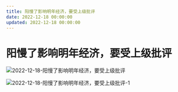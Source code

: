 ```yaml
---
title: 阳慢了影响明年经济，要受上级批评
date: 2022-12-18 00:00:00
updated: 2022-12-18 00:00:00
---
```


# 阳慢了影响明年经济，要受上级批评

![2022-12-18-阳慢了影响明年经济，要受上级批评](assets/2022-12-18-阳慢了影响明年经济，要受上级批评.jpeg)

![2022-12-18-阳慢了影响明年经济，要受上级批评-1](assets/2022-12-18-阳慢了影响明年经济，要受上级批评-1.jpeg)

